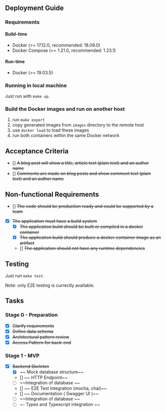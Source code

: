 ## Deployment Guide

### Requirements

#### Build-time

- Docker (>= 17.12.0, recommended: 18.09.0)
- Docker Compose (>= 1.21.0, recommended: 1.23.1)

#### Run-time

- Docker (>= 19.03.5)

### Running in local machine

Just run with `make up`.

### Build the Docker images and run on another host

1. run `make export`
2. copy generated images from `images` directory to the remote host
3. use `docker load` to load these images
4. run both containers within the same Docker network

## Acceptance Criteria

- [] ~~A blog post will show a title, article text (plain text) and an author name~~
- [] ~~Comments are made on blog posts and show comment text (plain text) and an
  author name~~

## Non-functional Requirements

- [] ~~The code should be production ready and could be supported by a team~~
- [X] ~~The application must have a build system~~
  - [X] ~~The application build should be built or compiled in a docker container~~
  - [X] ~~The application build should produce a docker container image as an artifact~~
  - [] ~~The application should not have any runtime dependencies~~


## Testing

Just run `make test`.

Note: only E2E testing is currectly available.

## Tasks

### Stage 0 - Preparation

- [X] ~~Clarify requirements~~
- [X] ~~Define data schema~~
- [X] ~~Architectural pattern review~~
- [X] ~~Access Pattern for back-end~~

### Stage 1 - MVP

- [X] ~~Backend Skeleton~~
  - [X] ~~ Mock database structure~~
  - [] ~~ HTTP Endpoint~~
  - [ ] ~~Integration of database ~~
  - [] ~~ E2E Test integration (mocha, chai)~~
  - [] ~~ Documentation ( Swagger UI )~~
  - [ ] ~~Integration of database ~~
  - [ ] ~- Types and Typescript integration ~~
